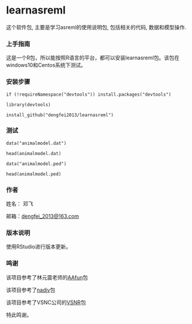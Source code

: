 # learnasreml

这个软件包, 主要是学习asreml的使用说明包, 包括相关的代码, 数据和模型操作.

### 上手指南
这是一个R包，所以能按照R语言的平台，都可以安装learnasreml包。该包在windows10和Centos系统下测试。

### 安装步骤

```
if (!requireNamespace("devtools")) install.packages("devtools")

library(devtools)

install_github("dengfei2013/learnasreml")
```

### 测试

```
data("animalmodel.dat")

head(animalmodel.dat)

data("animalmodel.ped")

head(animalmodel.ped)
```

### 作者

姓名： 邓飞

邮箱：dengfei_2013@163.com

### 版本说明
使用RStudio进行版本更新。

### 鸣谢

该项目参考了林元震老师的[AAfun](https://github.com/yzhlinscau/AAfun)包

该项目参考了[nadiv](https://github.com/matthewwolak/nadiv)包

该项目参考了VSNC公司的[VSNR](https://github.com/VSNC/VSNR)包

特此鸣谢。
